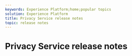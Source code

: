 ```yaml
---
keywords: Experience Platform;home;popular topics
solution: Experience Platform
title: Privacy Service release notes
topic: release notes
---
```


# Privacy Service release notes
